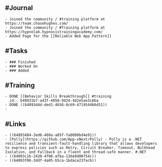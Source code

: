 ## #Journal
	- Joined the community / #training platform at https://team.chasehughes.com/
	- Joined the community / #Training platform at https://hypnolab.hypnosistrainingacademy.com/
	- Added Page for the [[Reliable Web App Pattern]]
## #Tasks
	- ### Finished
	- ### Worked On
	- ### Added
## #Training
	- DONE [[Behavior Skills Breakthrough]] #training
	  id:: 640931b7-a43f-4050-9424-4d2e5ae3c6ba
	- DONE ((64093d4d-ded1-4b56-8c69-471954466d31))
	-
## #Links
	- ((64093484-3ed6-460a-a85f-fa8090bd4e91))
	- [Polly](https://github.com/App-vNext/Polly) - Polly is a .NET resilience and transient-fault-handling library that allows developers to express policies such as Retry, Circuit Breaker, Timeout, Bulkhead Isolation, and Fallback in a fluent and thread-safe manner. #.NET
	- ((64093c1b-2420-4f06-afba-136e9d00754c))
	- ((64093f06-3ddf-4a05-b5ca-1bdace23facb))